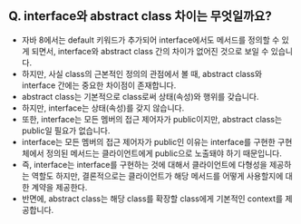 ## Q. interface와 abstract class 차이는 무엇일까요?
* 자바 8에서는 default 키워드가 추가되어 interface에서도 메서드를 정의할 수 있게 되면서, interface와 abstract class 간의 차이가 없어진 것으로 보일 수 있습니다.
* 하지만, 사실 class의 근본적인 정의의 관점에서 볼 때, abstract class와 interface 간에는 중요한 차이점이 존재합니다.
* abstract class는 기본적으로 class로써 상태(속성)와 행위를 갖습니다.
* 하지만, interface는 상태(속성)를 갖지 않습니다.
* 또한, interface는 모든 멤버의 접근 제어자가 public이지만, abstract class는 public일 필요가 없습니다.
* interface는 모든 멤버의 접근 제어자가 public인 이유는 interface를 구현한 구현체에서 정의된 메서드는 클라이언트에게 public으로 노출돼야 하기 때문입니다.
* 즉, interface는 interface를 구현하는 것에 대해서 클라이언트에 다형성을 제공하는 역할도 하지만, 결론적으로는 클라이언트가 해당 메서드를 어떻게 사용할지에 대한 계약을 제공한다.
* 반면에, abstract class는 해당 class를 확장할 class에게 기본적인 context를 제공합니다.